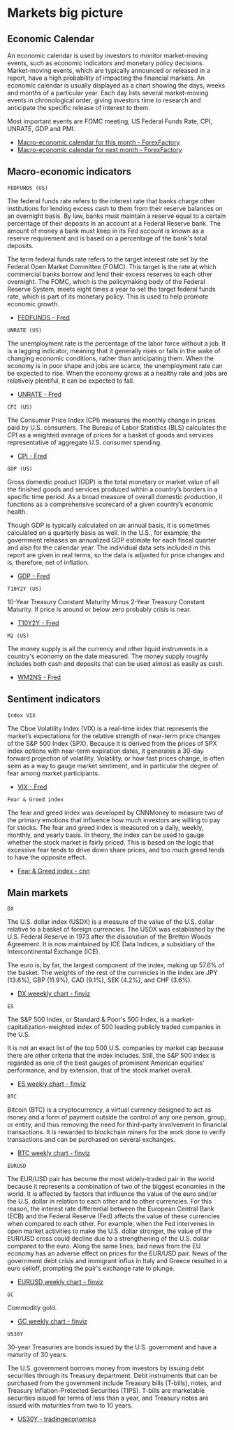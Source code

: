 # Markets big picture


## Economic Calendar

An economic calendar is used by investors to monitor market-moving events, such as economic indicators and monetary policy decisions. Market-moving events, which are typically announced or released in a report, have a high probability of impacting the financial markets. An economic calendar is usually displayed as a chart showing the days, weeks and months of a particular year. Each day lists several market-moving events in chronological order, giving investors time to research and anticipate the specific release of interest to them.

Most important events are FOMC meeting, US Federal Funds Rate, CPI, UNRATE, GDP and PMI.

* [Macro-economic calendar for this month - ForexFactory](https://www.forexfactory.com/calendar?month=this)
* [Macro-economic calendar for next month - ForexFactory](https://www.forexfactory.com/calendar?month=next)

## Macro-economic indicators
```
FEDFUNDS (US)
```
The federal funds rate refers to the interest rate that banks charge other institutions for lending excess cash to them from their reserve balances on an overnight basis. By law, banks must maintain a reserve equal to a certain percentage of their deposits in an account at a Federal Reserve bank. The amount of money a bank must keep in its Fed account is known as a reserve requirement and is based on a percentage of the bank's total deposits.

The term federal funds rate refers to the target interest rate set by the Federal Open Market Committee (FOMC). This target is the rate at which commercial banks borrow and lend their excess reserves to each other overnight. The FOMC, which is the policymaking body of the Federal Reserve System, meets eight times a year to set the target federal funds rate, which is part of its monetary policy. This is used to help promote economic growth.

* [FEDFUNDS - Fred](https://fred.stlouisfed.org/series/DFF)

```
UNRATE (US)
```
The unemployment rate is the percentage of the labor force without a job. It is a lagging indicator, meaning that it generally rises or falls in the wake of changing economic conditions, rather than anticipating them. When the economy is in poor shape and jobs are scarce, the unemployment rate can be expected to rise. When the economy grows at a healthy rate and jobs are relatively plentiful, it can be expected to fall. 

* [UNRATE - Fred](https://fred.stlouisfed.org/series/UNRATE)

```
CPI (US)
```
The Consumer Price Index (CPI) measures the monthly change in prices paid by U.S. consumers. The Bureau of Labor Statistics (BLS) calculates the CPI as a weighted average of prices for a basket of goods and services representative of aggregate U.S. consumer spending. 

* [CPI - Fred](https://fred.stlouisfed.org/series/CPIAUCSL#0)

```
GDP (US)
```
Gross domestic product (GDP) is the total monetary or market value of all the finished goods and services produced within a country’s borders in a specific time period. As a broad measure of overall domestic production, it functions as a comprehensive scorecard of a given country’s economic health.

Though GDP is typically calculated on an annual basis, it is sometimes calculated on a quarterly basis as well. In the U.S., for example, the government releases an annualized GDP estimate for each fiscal quarter and also for the calendar year. The individual data sets included in this report are given in real terms, so the data is adjusted for price changes and is, therefore, net of inflation.

* [GDP - Fred](https://fred.stlouisfed.org/series/GDP)

```
T10Y2Y (US)
```
10-Year Treasury Constant Maturity Minus 2-Year Treasury Constant Maturity. 
If price is around or below zero probably crisis is near.

* [T10Y2Y - Fred](https://fred.stlouisfed.org/series/T10Y2Y/)
```
M2 (US)
```

The money supply is all the currency and other liquid instruments in a country's economy on the date measured. The money supply roughly includes both cash and deposits that can be used almost as easily as cash. 

* [WM2NS - Fred](https://fred.stlouisfed.org/series/WM2NS)

## Sentiment indicators
```
Index VIX
```
The Cboe Volatility Index (VIX) is a real-time index that represents the market’s expectations for the relative strength of near-term price changes of the S&P 500 Index (SPX). Because it is derived from the prices of SPX index options with near-term expiration dates, it generates a 30-day forward projection of volatility. Volatility, or how fast prices change, is often seen as a way to gauge market sentiment, and in particular the degree of fear among market participants. 

* [VIX - Fred](https://fred.stlouisfed.org/series/VIXCLS)

```
Fear & Greed index
```
The fear and greed index was developed by CNNMoney to measure two of the primary emotions that influence how much investors are willing to pay for stocks. The fear and greed index is measured on a daily, weekly, monthly, and yearly basis. In theory, the index can be used to gauge whether the stock market is fairly priced. This is based on the logic that excessive fear tends to drive down share prices, and too much greed tends to have the opposite effect.

* [Fear & Greed index - cnn](https://edition.cnn.com/markets/fear-and-greed)

## Main markets
```
DX
```
The U.S. dollar index (USDX) is a measure of the value of the U.S. dollar relative to a basket of foreign currencies. The USDX was established by the U.S. Federal Reserve in 1973 after the dissolution of the Bretton Woods Agreement. It is now maintained by ICE Data Indices, a subsidiary of the Intercontinental Exchange (ICE).

The euro is, by far, the largest component of the index, making up 57.6% of the basket. The weights of the rest of the currencies in the index are JPY (13.6%), GBP (11.9%), CAD (9.1%), SEK (4.2%), and CHF (3.6%).

* [DX weeekly chart - finviz](https://finviz.com/futures_charts.ashx?t=DX&p=w1)

```
ES
```
The S&P 500 Index, or Standard & Poor's 500 Index, is a market-capitalization-weighted index of 500 leading publicly traded companies in the U.S. 

It is not an exact list of the top 500 U.S. companies by market cap because there are other criteria that the index includes. Still, the S&P 500 index is regarded as one of the best gauges of prominent American equities' performance, and by extension, that of the stock market overall.

* [ES weekly chart - finviz](https://finviz.com/futures_charts.ashx?t=ES&p=w1)

```
BTC
```
Bitcoin (BTC) is a cryptocurrency, a virtual currency designed to act as money and a form of payment outside the control of any one person, group, or entity, and thus removing the need for third-party involvement in financial transactions. It is rewarded to blockchain miners for the work done to verify transactions and can be purchased on several exchanges. 

* [BTC weekly chart - finviz](https://finviz.com/crypto_charts.ashx?t=BTCUSD&tf=w1)

```
EURUSD
```
The EUR/USD pair has become the most widely-traded pair in the world because it represents a combination of two of the biggest economies in the world. It is affected by factors that influence the value of the euro and/or the U.S. dollar in relation to each other and to other currencies. For this reason, the interest rate differential between the European Central Bank (ECB) and the Federal Reserve (Fed) affects the value of these currencies when compared to each other. For example, when the Fed intervenes in open market activities to make the U.S. dollar stronger, the value of the EUR/USD cross could decline due to a strengthening of the U.S. dollar compared to the euro. Along the same lines, bad news from the EU economy has an adverse effect on prices for the EUR/USD pair. News of the government debt crisis and immigrant influx in Italy and Greece resulted in a euro selloff, prompting the pair's exchange rate to plunge.

* [EURUSD weekly chart - finviz](https://finviz.com/forex_charts.ashx?t=EURUSD&tf=w1)

```
GC
```
Commodity gold.

* [GC weekly chart - finviz](https://finviz.com/futures_charts.ashx?t=GC&p=w1)

```
US30Y
```
30-year Treasuries are bonds issued by the U.S. government and have a maturity of 30 years.

The U.S. government borrows money from investors by issuing debt securities through its Treasury department. Debt instruments that can be purchased from the government include Treasury bills (T-bills), notes, and Treasury Inflation-Protected Securities (TIPS). T-bills are marketable securities issued for terms of less than a year, and Treasury notes are issued with maturities from two to 10 years. 

* [US30Y - tradingeconomics](https://tradingeconomics.com/usgg30y:ind)

